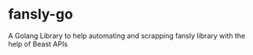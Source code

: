 # fansly-go
A Golang Library to help automating and scrapping fansly library with the help of Beast APIs
